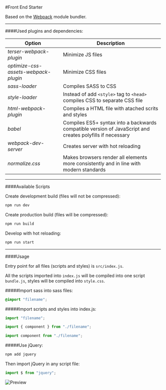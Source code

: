 #Front End Starter

Based on the [Webpack](https://webpack.js.org/) module bundler.

---

####Used plugins and dependencies:

| Option                               | Description                                                                                               |
| ------------------------------------ | --------------------------------------------------------------------------------------------------------- |
| _terser-webpack-plugin_              | Minimize JS files                                                                                         |
| _optimize-css-assets-webpack-plugin_ | Minimize CSS files                                                                                        |
| _sass-loader_                        | Compiles SASS to CSS                                                                                      |
| _style-loader_                       | Instead of add `<style>` tag to `<head>` compiles CSS to separate CSS file                                |
| _html-webpack-plugin_                | Compiles a HTML file with atached scrits and styles                                                       |
| _babel_                              | Compiles ES5+ syntax into a backwards compatible version of JavaScript and creates polyfills if necessary |
| _webpack-dev-server_                 | Creates server with hot reloading                                                                         |
| _normalize.css_                      | Makes browsers render all elements more consistently and in line with modern standards                    |

---

####Available Scripts

Create development build (files will not be compressed):

```js
npm run dev
```

Create production build (files will be compressed):

```js
npm run build
```

Develop with hot reloading:

```js
npm run start
```

---

####Usage

Entry point for all files (scripts and styles) is `src/index.js`.

All the scripts imported into `index.js` will be compiled into one script `bundle.js`, styles will be compiled into `style.css`.

#####Import sass into sass files:

```css
@import "filename";
```

#####Import scripts and styles into index.js:

```js
import "filename";

import { component } from "./filename";

import component from "./filename";
```

#####Use jQuery:

```js
npm add jquery
```

Then import jQuery in any script file:

```js
import $ from "jquery";
```

![Preview](https://i.imgur.com/7fgoAKH.jpg "Main page")